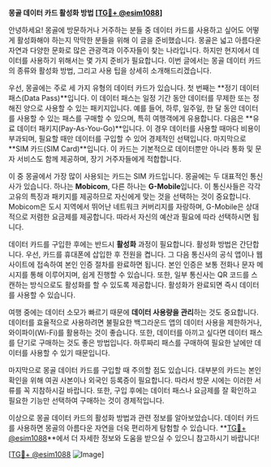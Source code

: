 **몽골 데이터 카드 활성화 방법 [[TG💪+ @esim1088](https://t.me/s/esim1088)]**

안녕하세요! 몽골에 방문하거나 거주하는 분들 중 데이터 카드를 사용하고 싶어도 어떻게 활성화해야 하는지 막막한 분들을 위해 이 글을 준비했습니다. 몽골은 넓고 아름다운 자연과 다양한 문화로 많은 관광객과 이주자들이 찾는 나라입니다. 하지만 현지에서 데이터를 사용하기 위해서는 몇 가지 준비가 필요합니다. 이번 글에서는 몽골 데이터 카드의 종류와 활성화 방법, 그리고 사용 팁을 상세히 소개해드리겠습니다.

우선, 몽골에는 주로 세 가지 유형의 데이터 카드가 있습니다. 첫 번째는 **정기 데이터 패스(Data Pass)**입니다. 이 데이터 패스는 일정 기간 동안 데이터를 무제한 또는 정해진 양으로 사용할 수 있는 패키지입니다. 예를 들어, 하루, 일주일, 한 달 동안 데이터를 사용할 수 있는 패스를 구매할 수 있으며, 특히 여행객에게 유용합니다. 다음은 **유료 데이터 패키지(Pay-As-You-Go)**입니다. 이 경우 데이터를 사용할 때마다 비용이 부과되며, 필요할 때만 데이터를 구입할 수 있어 경제적인 선택입니다. 마지막으로 **SIM 카드(SIM Card)**입니다. 이 카드는 기본적으로 데이터뿐만 아니라 통화 및 문자 서비스도 함께 제공하며, 장기 거주자들에게 적합합니다.

이 중 몽골에서 가장 많이 사용되는 카드는 SIM 카드입니다. 몽골에는 두 대표적인 통신사가 있습니다. 하나는 **Mobicom**, 다른 하나는 **G-Mobile**입니다. 이 통신사들은 각각 고유의 특징과 패키지를 제공하므로 자신에게 맞는 것을 선택하는 것이 중요합니다. Mobicom은 도시 지역에서 뛰어난 네트워크 커버리지를 자랑하며, G-Mobile은 상대적으로 저렴한 요금제를 제공합니다. 따라서 자신의 예산과 필요에 따라 선택하시면 됩니다.

데이터 카드를 구입한 후에는 반드시 **활성화** 과정이 필요합니다. 활성화 방법은 간단합니다. 우선, 카드를 휴대폰에 삽입한 후 전원을 켭니다. 그 다음 통신사의 공식 앱이나 웹사이트에 접속하여 본인 인증 절차를 완료하면 됩니다. 본인 인증은 보통 전화나 문자 메시지를 통해 이루어지며, 쉽게 진행할 수 있습니다. 또한, 일부 통신사는 QR 코드를 스캔하는 방식으로도 활성화를 할 수 있도록 제공합니다. 활성화가 완료되면 즉시 데이터를 사용할 수 있습니다.

여행 중에는 데이터 소모가 빠르기 때문에 **데이터 사용량을 관리**하는 것도 중요합니다. 데이터를 효율적으로 사용하려면 불필요한 백그라운드 앱의 데이터 사용을 제한하거나, 와이파이(Wi-Fi)를 활용하는 것이 좋습니다. 또한, 데이터를 아끼고 싶다면 데이터 패스를 단기로 구매하는 것도 좋은 방법입니다. 하루짜리 패스를 구매하여 필요한 날에만 데이터를 사용할 수 있기 때문입니다.

마지막으로 몽골 데이터 카드를 구입할 때 주의할 점도 있습니다. 대부분의 카드는 본인 확인을 위해 여권 사본이나 외국인 등록증이 필요합니다. 따라서 방문 시에는 이러한 서류를 꼭 지참하시길 바랍니다. 또한, 구입 후에는 데이터 패스나 요금제를 잘 확인하고 필요한 기능만 선택하여 구매하는 것이 경제적입니다.

이상으로 몽골 데이터 카드의 활성화 방법과 관련 정보를 알아보았습니다. 데이터 카드를 사용하면 몽골의 아름다운 자연을 더욱 편리하게 탐험할 수 있습니다. **[TG💪+ @esim1088](https://t.me/s/esim1088)**에서 더 자세한 정보와 도움을 받으실 수 있으니 참고하시기 바랍니다!

[[TG💪+ @esim1088](https://t.me/s/esim1088) ![Image](https://i.postimg.cc/Y0z9fWf4/image.png)]